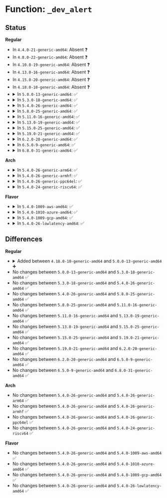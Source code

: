 # Function: <code>_dev_alert</code>

## Status
<b>Regular</b>
<ul>
<li>
In <code>4.4.0-21-generic-amd64</code>: Absent ❓
</li>
<li>
In <code>4.8.0-22-generic-amd64</code>: Absent ❓
</li>
<li>
In <code>4.10.0-19-generic-amd64</code>: Absent ❓
</li>
<li>
In <code>4.13.0-16-generic-amd64</code>: Absent ❓
</li>
<li>
In <code>4.15.0-20-generic-amd64</code>: Absent ❓
</li>
<li>
In <code>4.18.0-10-generic-amd64</code>: Absent ❓
</li>
<li>
<details>
<summary>In <code>5.0.0-13-generic-amd64</code>: ✅</summary>

```c
void _dev_alert(const struct device * dev, const char * fmt, void (anon))
```

```json
{
  "name": "_dev_alert",
  "collision_type": "Unique Global",
  "inline_type": "No",
  "funcs": [
    {
      "addr": 18446744071585781776,
      "name": "_dev_alert",
      "external": true,
      "loc": "drivers/base/core.c:3093",
      "file": "drivers/base/core.c",
      "inline": "seen, unknown",
      "caller_inline": [],
      "caller_func": [
        "drivers/pci/pci-sysfs.c:numa_node_store",
        "drivers/tty/serial/serial_core.c:uart_remove_one_port"
      ]
    }
  ],
  "symbols": [
    {
      "addr": 18446744071585781776,
      "name": "_dev_alert",
      "section": ".text",
      "bind": "STB_GLOBAL",
      "size": 131
    }
  ]
}
```
</details>
</li>
<li>
<details>
<summary>In <code>5.3.0-18-generic-amd64</code>: ✅</summary>

```c
void _dev_alert(const struct device * dev, const char * fmt, void (anon))
```

```json
{
  "name": "_dev_alert",
  "collision_type": "Unique Global",
  "inline_type": "No",
  "funcs": [
    {
      "addr": 18446744071586024959,
      "name": "_dev_alert",
      "external": true,
      "loc": "drivers/base/core.c:3347",
      "file": "drivers/base/core.c",
      "inline": "seen, unknown",
      "caller_inline": [],
      "caller_func": [
        "drivers/pci/pci-sysfs.c:numa_node_store",
        "drivers/tty/serial/serial_core.c:uart_remove_one_port"
      ]
    }
  ],
  "symbols": [
    {
      "addr": 18446744071586024959,
      "name": "_dev_alert",
      "section": ".text",
      "bind": "STB_GLOBAL",
      "size": 131
    }
  ]
}
```
</details>
</li>
<li>
<details>
<summary>In <code>5.4.0-26-generic-amd64</code>: ✅</summary>

```c
void _dev_alert(const struct device * dev, const char * fmt, void (anon))
```

```json
{
  "name": "_dev_alert",
  "collision_type": "Unique Global",
  "inline_type": "No",
  "funcs": [
    {
      "addr": 18446744071586172549,
      "name": "_dev_alert",
      "external": true,
      "loc": "drivers/base/core.c:3499",
      "file": "drivers/base/core.c",
      "inline": "seen, unknown",
      "caller_inline": [],
      "caller_func": [
        "drivers/pci/pci-sysfs.c:numa_node_store",
        "drivers/tty/serial/serial_core.c:uart_remove_one_port"
      ]
    }
  ],
  "symbols": [
    {
      "addr": 18446744071586172549,
      "name": "_dev_alert",
      "section": ".text",
      "bind": "STB_GLOBAL",
      "size": 131
    }
  ]
}
```
</details>
</li>
<li>
<details>
<summary>In <code>5.8.0-25-generic-amd64</code>: ✅</summary>

```c
void _dev_alert(const struct device * dev, const char * fmt, void (anon))
```

```json
{
  "name": "_dev_alert",
  "collision_type": "Unique Global",
  "inline_type": "No",
  "funcs": [
    {
      "addr": 18446744071586932696,
      "name": "_dev_alert",
      "external": true,
      "loc": "drivers/base/core.c:3967",
      "file": "drivers/base/core.c",
      "inline": "seen, unknown",
      "caller_inline": [],
      "caller_func": [
        "drivers/pci/pci-sysfs.c:numa_node_store",
        "drivers/tty/serial/serial_core.c:uart_remove_one_port"
      ]
    }
  ],
  "symbols": [
    {
      "addr": 18446744071586932696,
      "name": "_dev_alert",
      "section": ".text",
      "bind": "STB_GLOBAL",
      "size": 131
    }
  ]
}
```
</details>
</li>
<li>
<details>
<summary>In <code>5.11.0-16-generic-amd64</code>: ✅</summary>

```c
void _dev_alert(const struct device * dev, const char * fmt, void (anon))
```

```json
{
  "name": "_dev_alert",
  "collision_type": "Unique Global",
  "inline_type": "No",
  "funcs": [
    {
      "addr": 18446744071591485222,
      "name": "_dev_alert",
      "external": true,
      "loc": "drivers/base/core.c:4365",
      "file": "drivers/base/core.c",
      "inline": "seen, unknown",
      "caller_inline": [],
      "caller_func": [
        "drivers/pci/pci-sysfs.c:numa_node_store",
        "drivers/tty/serial/serial_core.c:uart_remove_one_port"
      ]
    }
  ],
  "symbols": [
    {
      "addr": 18446744071591485222,
      "name": "_dev_alert",
      "section": ".text",
      "bind": "STB_GLOBAL",
      "size": 131
    }
  ]
}
```
</details>
</li>
<li>
<details>
<summary>In <code>5.13.0-19-generic-amd64</code>: ✅</summary>

```c
void _dev_alert(const struct device * dev, const char * fmt, void (anon))
```

```json
{
  "name": "_dev_alert",
  "collision_type": "Unique Global",
  "inline_type": "No",
  "funcs": [
    {
      "addr": 18446744071591428804,
      "name": "_dev_alert",
      "external": true,
      "loc": "drivers/base/core.c:4592",
      "file": "drivers/base/core.c",
      "inline": "seen, unknown",
      "caller_inline": [],
      "caller_func": [
        "drivers/pci/pci-sysfs.c:numa_node_store",
        "drivers/tty/serial/serial_core.c:uart_remove_one_port"
      ]
    }
  ],
  "symbols": [
    {
      "addr": 18446744071591428804,
      "name": "_dev_alert",
      "section": ".text",
      "bind": "STB_GLOBAL",
      "size": 131
    }
  ]
}
```
</details>
</li>
<li>
<details>
<summary>In <code>5.15.0-25-generic-amd64</code>: ✅</summary>

```c
void _dev_alert(const struct device * dev, const char * fmt, void (anon))
```

```json
{
  "name": "_dev_alert",
  "collision_type": "Unique Global",
  "inline_type": "No",
  "funcs": [
    {
      "addr": 18446744071592486965,
      "name": "_dev_alert",
      "external": true,
      "loc": "drivers/base/core.c:4657",
      "file": "drivers/base/core.c",
      "inline": "seen, unknown",
      "caller_inline": [],
      "caller_func": [
        "drivers/pci/pci-sysfs.c:numa_node_store",
        "drivers/tty/serial/serial_core.c:uart_remove_one_port",
        "drivers/net/xen-netfront.c:xennet_handle_rx",
        "drivers/net/xen-netfront.c:xennet_handle_rx",
        "drivers/net/xen-netfront.c:xennet_poll",
        "drivers/net/xen-netfront.c:xennet_get_responses",
        "drivers/net/xen-netfront.c:xennet_get_responses",
        "drivers/net/xen-netfront.c:xennet_tx_buf_gc",
        "drivers/net/xen-netfront.c:xennet_tx_buf_gc",
        "drivers/net/xen-netfront.c:xennet_tx_buf_gc",
        "drivers/net/xen-netfront.c:xennet_tx_buf_gc",
        "drivers/net/xen-netfront.c:xennet_tx_buf_gc"
      ]
    }
  ],
  "symbols": [
    {
      "addr": 18446744071592486965,
      "name": "_dev_alert",
      "section": ".text",
      "bind": "STB_GLOBAL",
      "size": 131
    }
  ]
}
```
</details>
</li>
<li>
<details>
<summary>In <code>5.19.0-21-generic-amd64</code>: ✅</summary>

```c
void _dev_alert(const struct device * dev, const char * fmt, void (anon))
```

```json
{
  "name": "_dev_alert",
  "collision_type": "Unique Global",
  "inline_type": "No",
  "funcs": [
    {
      "addr": 18446744071594356364,
      "name": "_dev_alert",
      "external": true,
      "loc": "drivers/base/core.c:4691",
      "file": "drivers/base/core.c",
      "inline": "seen, unknown",
      "caller_inline": [],
      "caller_func": [
        "drivers/pci/pci-sysfs.c:numa_node_store",
        "drivers/tty/serial/serial_core.c:uart_remove_one_port",
        "drivers/net/xen-netfront.c:xennet_handle_rx",
        "drivers/net/xen-netfront.c:xennet_handle_rx",
        "drivers/net/xen-netfront.c:xennet_poll",
        "drivers/net/xen-netfront.c:xennet_get_responses",
        "drivers/net/xen-netfront.c:xennet_get_responses",
        "drivers/net/xen-netfront.c:xennet_tx_buf_gc",
        "drivers/net/xen-netfront.c:xennet_tx_buf_gc",
        "drivers/net/xen-netfront.c:xennet_tx_buf_gc",
        "drivers/net/xen-netfront.c:xennet_tx_buf_gc",
        "drivers/net/xen-netfront.c:xennet_tx_buf_gc"
      ]
    }
  ],
  "symbols": [
    {
      "addr": 18446744071594356364,
      "name": "_dev_alert",
      "section": ".text",
      "bind": "STB_GLOBAL",
      "size": 167
    }
  ]
}
```
</details>
</li>
<li>
<details>
<summary>In <code>6.2.0-20-generic-amd64</code>: ✅</summary>

```c
void _dev_alert(const struct device * dev, const char * fmt, void (anon))
```

```json
{
  "name": "_dev_alert",
  "collision_type": "Unique Global",
  "inline_type": "No",
  "funcs": [
    {
      "addr": 18446744071590260064,
      "name": "_dev_alert",
      "external": true,
      "loc": "drivers/base/core.c:4910",
      "file": "drivers/base/core.c",
      "inline": "seen, unknown",
      "caller_inline": [],
      "caller_func": [
        "drivers/pci/pci-sysfs.c:numa_node_store",
        "drivers/xen/grant-dma-ops.c:xen_grant_dma_unmap_page",
        "drivers/xen/grant-dma-ops.c:xen_grant_dma_free",
        "drivers/tty/serial/serial_core.c:uart_remove_one_port",
        "drivers/net/xen-netfront.c:xennet_handle_rx",
        "drivers/net/xen-netfront.c:xennet_handle_rx",
        "drivers/net/xen-netfront.c:xennet_poll",
        "drivers/net/xen-netfront.c:xennet_get_responses",
        "drivers/net/xen-netfront.c:xennet_get_responses",
        "drivers/net/xen-netfront.c:xennet_tx_buf_gc",
        "drivers/net/xen-netfront.c:xennet_tx_buf_gc",
        "drivers/net/xen-netfront.c:xennet_tx_buf_gc",
        "drivers/net/xen-netfront.c:xennet_tx_buf_gc",
        "drivers/net/xen-netfront.c:xennet_tx_buf_gc"
      ]
    }
  ],
  "symbols": [
    {
      "addr": 18446744071590260064,
      "name": "_dev_alert",
      "section": ".text",
      "bind": "STB_GLOBAL",
      "size": 160
    }
  ]
}
```
</details>
</li>
<li>
<details>
<summary>In <code>6.5.0-9-generic-amd64</code>: ✅</summary>

```c
void _dev_alert(const struct device * dev, const char * fmt, void (anon))
```

```json
{
  "name": "_dev_alert",
  "collision_type": "Unique Global",
  "inline_type": "No",
  "funcs": [
    {
      "addr": 18446744071590579328,
      "name": "_dev_alert",
      "external": true,
      "loc": "drivers/base/core.c:4915",
      "file": "drivers/base/core.c",
      "inline": "seen, unknown",
      "caller_inline": [],
      "caller_func": [
        "drivers/pci/pci-sysfs.c:numa_node_store",
        "drivers/xen/grant-dma-ops.c:xen_grant_dma_unmap_page",
        "drivers/xen/grant-dma-ops.c:xen_grant_dma_free",
        "drivers/tty/serial/serial_core.c:serial_core_remove_one_port",
        "drivers/net/xen-netfront.c:xennet_handle_rx",
        "drivers/net/xen-netfront.c:xennet_handle_rx",
        "drivers/net/xen-netfront.c:xennet_poll",
        "drivers/net/xen-netfront.c:xennet_get_responses",
        "drivers/net/xen-netfront.c:xennet_get_responses",
        "drivers/net/xen-netfront.c:xennet_tx_buf_gc",
        "drivers/net/xen-netfront.c:xennet_tx_buf_gc",
        "drivers/net/xen-netfront.c:xennet_tx_buf_gc",
        "drivers/net/xen-netfront.c:xennet_tx_buf_gc",
        "drivers/net/xen-netfront.c:xennet_tx_buf_gc"
      ]
    }
  ],
  "symbols": [
    {
      "addr": 18446744071590579328,
      "name": "_dev_alert",
      "section": ".text",
      "bind": "STB_GLOBAL",
      "size": 160
    }
  ]
}
```
</details>
</li>
<li>
<details>
<summary>In <code>6.8.0-31-generic-amd64</code>: ✅</summary>

```c
void _dev_alert(const struct device * dev, const char * fmt, void (anon))
```

```json
{
  "name": "_dev_alert",
  "collision_type": "Unique Global",
  "inline_type": "No",
  "funcs": [
    {
      "addr": 18446744071590937216,
      "name": "_dev_alert",
      "external": true,
      "loc": "drivers/base/core.c:4928",
      "file": "drivers/base/core.c",
      "inline": "seen, unknown",
      "caller_inline": [],
      "caller_func": [
        "drivers/pci/pci-sysfs.c:numa_node_store",
        "drivers/xen/grant-dma-ops.c:xen_grant_dma_unmap_page",
        "drivers/xen/grant-dma-ops.c:xen_grant_dma_free",
        "drivers/tty/serial/serial_core.c:serial_core_remove_one_port",
        "drivers/net/xen-netfront.c:xennet_handle_rx",
        "drivers/net/xen-netfront.c:xennet_handle_rx",
        "drivers/net/xen-netfront.c:xennet_poll",
        "drivers/net/xen-netfront.c:xennet_get_responses",
        "drivers/net/xen-netfront.c:xennet_get_responses",
        "drivers/net/xen-netfront.c:xennet_tx_buf_gc",
        "drivers/net/xen-netfront.c:xennet_tx_buf_gc",
        "drivers/net/xen-netfront.c:xennet_tx_buf_gc",
        "drivers/net/xen-netfront.c:xennet_tx_buf_gc",
        "drivers/net/xen-netfront.c:xennet_tx_buf_gc"
      ]
    }
  ],
  "symbols": [
    {
      "addr": 18446744071590937216,
      "name": "_dev_alert",
      "section": ".text",
      "bind": "STB_GLOBAL",
      "size": 160
    }
  ]
}
```
</details>
</li>
</ul>
<b>Arch</b>
<ul>
<li>
<details>
<summary>In <code>5.4.0-26-generic-arm64</code>: ✅</summary>

```c
void _dev_alert(const struct device * dev, const char * fmt, void (anon))
```

```json
{
  "name": "_dev_alert",
  "collision_type": "Unique Global",
  "inline_type": "No",
  "funcs": [
    {
      "addr": 18446603336498969332,
      "name": "_dev_alert",
      "external": true,
      "loc": "drivers/base/core.c:3499",
      "file": "drivers/base/core.c",
      "inline": "seen, unknown",
      "caller_inline": [],
      "caller_func": [
        "drivers/pci/pci-sysfs.c:numa_node_store",
        "drivers/tty/serial/serial_core.c:uart_remove_one_port"
      ]
    }
  ],
  "symbols": [
    {
      "addr": 18446603336498969332,
      "name": "_dev_alert",
      "section": ".text",
      "bind": "STB_GLOBAL",
      "size": 148
    }
  ]
}
```
</details>
</li>
<li>
<details>
<summary>In <code>5.4.0-26-generic-armhf</code>: ✅</summary>

```c
void _dev_alert(const struct device * dev, const char * fmt, void (anon))
```

```json
{
  "name": "_dev_alert",
  "collision_type": "Unique Global",
  "inline_type": "No",
  "funcs": [
    {
      "addr": 3231538960,
      "name": "_dev_alert",
      "external": true,
      "loc": "drivers/base/core.c:3499",
      "file": "drivers/base/core.c",
      "inline": "seen, unknown",
      "caller_inline": [],
      "caller_func": [
        "drivers/tty/serial/serial_core.c:uart_remove_one_port"
      ]
    }
  ],
  "symbols": [
    {
      "addr": 3231538960,
      "name": "_dev_alert",
      "section": ".text",
      "bind": "STB_GLOBAL",
      "size": 128
    }
  ]
}
```
</details>
</li>
<li>
<details>
<summary>In <code>5.4.0-26-generic-ppc64el</code>: ✅</summary>

```c
void _dev_alert(const struct device * dev, const char * fmt, void (anon))
```

```json
{
  "name": "_dev_alert",
  "collision_type": "Unique Global",
  "inline_type": "No",
  "funcs": [
    {
      "addr": 13835058055292116312,
      "name": "_dev_alert",
      "external": true,
      "loc": "drivers/base/core.c:3499",
      "file": "drivers/base/core.c",
      "inline": "seen, unknown",
      "caller_inline": [],
      "caller_func": [
        "drivers/pci/pci-sysfs.c:numa_node_store",
        "drivers/tty/serial/serial_core.c:uart_remove_one_port"
      ]
    }
  ],
  "symbols": [
    {
      "addr": 13835058055292116312,
      "name": "_dev_alert",
      "section": ".text",
      "bind": "STB_GLOBAL",
      "size": 164
    }
  ]
}
```
</details>
</li>
<li>
<details>
<summary>In <code>5.4.0-24-generic-riscv64</code>: ✅</summary>

```c
void _dev_alert(const struct device * dev, const char * fmt, void (anon))
```

```json
{
  "name": "_dev_alert",
  "collision_type": "Unique Global",
  "inline_type": "No",
  "funcs": [
    {
      "addr": 18446743936276348918,
      "name": "_dev_alert",
      "external": true,
      "loc": "drivers/base/core.c:3499",
      "file": "drivers/base/core.c",
      "inline": "seen, unknown",
      "caller_inline": [],
      "caller_func": [
        "drivers/tty/serial/serial_core.c:uart_remove_one_port"
      ]
    }
  ],
  "symbols": [
    {
      "addr": 18446743936276348918,
      "name": "_dev_alert",
      "section": ".text",
      "bind": "STB_GLOBAL",
      "size": 92
    }
  ]
}
```
</details>
</li>
</ul>
<b>Flavor</b>
<ul>
<li>
<details>
<summary>In <code>5.4.0-1009-aws-amd64</code>: ✅</summary>

```c
void _dev_alert(const struct device * dev, const char * fmt, void (anon))
```

```json
{
  "name": "_dev_alert",
  "collision_type": "Unique Global",
  "inline_type": "No",
  "funcs": [
    {
      "addr": 18446744071585932917,
      "name": "_dev_alert",
      "external": true,
      "loc": "drivers/base/core.c:3499",
      "file": "drivers/base/core.c",
      "inline": "seen, unknown",
      "caller_inline": [],
      "caller_func": [
        "drivers/pci/pci-sysfs.c:numa_node_store",
        "drivers/tty/serial/serial_core.c:uart_remove_one_port"
      ]
    }
  ],
  "symbols": [
    {
      "addr": 18446744071585932917,
      "name": "_dev_alert",
      "section": ".text",
      "bind": "STB_GLOBAL",
      "size": 131
    }
  ]
}
```
</details>
</li>
<li>
<details>
<summary>In <code>5.4.0-1010-azure-amd64</code>: ✅</summary>

```c
void _dev_alert(const struct device * dev, const char * fmt, void (anon))
```

```json
{
  "name": "_dev_alert",
  "collision_type": "Unique Global",
  "inline_type": "No",
  "funcs": [
    {
      "addr": 18446744071585782053,
      "name": "_dev_alert",
      "external": true,
      "loc": "drivers/base/core.c:3499",
      "file": "drivers/base/core.c",
      "inline": "seen, unknown",
      "caller_inline": [],
      "caller_func": [
        "drivers/pci/pci-sysfs.c:numa_node_store",
        "drivers/tty/serial/serial_core.c:uart_remove_one_port"
      ]
    }
  ],
  "symbols": [
    {
      "addr": 18446744071585782053,
      "name": "_dev_alert",
      "section": ".text",
      "bind": "STB_GLOBAL",
      "size": 131
    }
  ]
}
```
</details>
</li>
<li>
<details>
<summary>In <code>5.4.0-1009-gcp-amd64</code>: ✅</summary>

```c
void _dev_alert(const struct device * dev, const char * fmt, void (anon))
```

```json
{
  "name": "_dev_alert",
  "collision_type": "Unique Global",
  "inline_type": "No",
  "funcs": [
    {
      "addr": 18446744071586122565,
      "name": "_dev_alert",
      "external": true,
      "loc": "drivers/base/core.c:3499",
      "file": "drivers/base/core.c",
      "inline": "seen, unknown",
      "caller_inline": [],
      "caller_func": [
        "drivers/pci/pci-sysfs.c:numa_node_store",
        "drivers/tty/serial/serial_core.c:uart_remove_one_port"
      ]
    }
  ],
  "symbols": [
    {
      "addr": 18446744071586122565,
      "name": "_dev_alert",
      "section": ".text",
      "bind": "STB_GLOBAL",
      "size": 131
    }
  ]
}
```
</details>
</li>
<li>
<details>
<summary>In <code>5.4.0-26-lowlatency-amd64</code>: ✅</summary>

```c
void _dev_alert(const struct device * dev, const char * fmt, void (anon))
```

```json
{
  "name": "_dev_alert",
  "collision_type": "Unique Global",
  "inline_type": "No",
  "funcs": [
    {
      "addr": 18446744071586231173,
      "name": "_dev_alert",
      "external": true,
      "loc": "drivers/base/core.c:3499",
      "file": "drivers/base/core.c",
      "inline": "seen, unknown",
      "caller_inline": [],
      "caller_func": [
        "drivers/pci/pci-sysfs.c:numa_node_store",
        "drivers/tty/serial/serial_core.c:uart_remove_one_port"
      ]
    }
  ],
  "symbols": [
    {
      "addr": 18446744071586231173,
      "name": "_dev_alert",
      "section": ".text",
      "bind": "STB_GLOBAL",
      "size": 131
    }
  ]
}
```
</details>
</li>
</ul>

## Differences
<b>Regular</b>
<ul>
<li>
<details>
<summary>Added between <code>4.18.0-10-generic-amd64</code> and <code>5.0.0-13-generic-amd64</code> ➕</summary>

```c
void _dev_alert(const struct device * dev, const char * fmt, void (anon))
```
</details>
</li>
<li>
No changes between <code>5.0.0-13-generic-amd64</code> and <code>5.3.0-18-generic-amd64</code> ✅
</li>
<li>
No changes between <code>5.3.0-18-generic-amd64</code> and <code>5.4.0-26-generic-amd64</code> ✅
</li>
<li>
No changes between <code>5.4.0-26-generic-amd64</code> and <code>5.8.0-25-generic-amd64</code> ✅
</li>
<li>
No changes between <code>5.8.0-25-generic-amd64</code> and <code>5.11.0-16-generic-amd64</code> ✅
</li>
<li>
No changes between <code>5.11.0-16-generic-amd64</code> and <code>5.13.0-19-generic-amd64</code> ✅
</li>
<li>
No changes between <code>5.13.0-19-generic-amd64</code> and <code>5.15.0-25-generic-amd64</code> ✅
</li>
<li>
No changes between <code>5.15.0-25-generic-amd64</code> and <code>5.19.0-21-generic-amd64</code> ✅
</li>
<li>
No changes between <code>5.19.0-21-generic-amd64</code> and <code>6.2.0-20-generic-amd64</code> ✅
</li>
<li>
No changes between <code>6.2.0-20-generic-amd64</code> and <code>6.5.0-9-generic-amd64</code> ✅
</li>
<li>
No changes between <code>6.5.0-9-generic-amd64</code> and <code>6.8.0-31-generic-amd64</code> ✅
</li>
</ul>
<b>Arch</b>
<ul>
<li>
No changes between <code>5.4.0-26-generic-amd64</code> and <code>5.4.0-26-generic-arm64</code> ✅
</li>
<li>
No changes between <code>5.4.0-26-generic-amd64</code> and <code>5.4.0-26-generic-armhf</code> ✅
</li>
<li>
No changes between <code>5.4.0-26-generic-amd64</code> and <code>5.4.0-26-generic-ppc64el</code> ✅
</li>
<li>
No changes between <code>5.4.0-26-generic-amd64</code> and <code>5.4.0-24-generic-riscv64</code> ✅
</li>
</ul>
<b>Flavor</b>
<ul>
<li>
No changes between <code>5.4.0-26-generic-amd64</code> and <code>5.4.0-1009-aws-amd64</code> ✅
</li>
<li>
No changes between <code>5.4.0-26-generic-amd64</code> and <code>5.4.0-1010-azure-amd64</code> ✅
</li>
<li>
No changes between <code>5.4.0-26-generic-amd64</code> and <code>5.4.0-1009-gcp-amd64</code> ✅
</li>
<li>
No changes between <code>5.4.0-26-generic-amd64</code> and <code>5.4.0-26-lowlatency-amd64</code> ✅
</li>
</ul>
